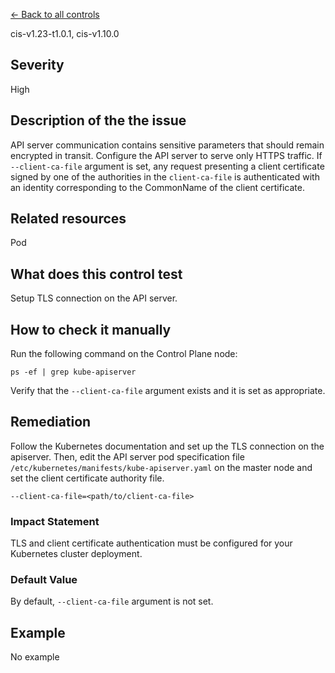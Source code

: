 [← Back to all controls](index.md)


cis-v1.23-t1.0.1, cis-v1.10.0

## Severity

High

## Description of the the issue

API server communication contains sensitive parameters that should remain encrypted in transit. Configure the API server to serve only HTTPS traffic. If `--client-ca-file` argument is set, any request presenting a client certificate signed by one of the authorities in the `client-ca-file` is authenticated with an identity corresponding to the CommonName of the client certificate.

## Related resources

Pod

## What does this control test

Setup TLS connection on the API server.

## How to check it manually

Run the following command on the Control Plane node:

```
ps -ef | grep kube-apiserver

```

 Verify that the `--client-ca-file` argument exists and it is set as appropriate.

## Remediation

Follow the Kubernetes documentation and set up the TLS connection on the apiserver. Then, edit the API server pod specification file `/etc/kubernetes/manifests/kube-apiserver.yaml` on the master node and set the client certificate authority file.

```
--client-ca-file=<path/to/client-ca-file>

```

### Impact Statement

TLS and client certificate authentication must be configured for your Kubernetes cluster deployment.

### Default Value

By default, `--client-ca-file` argument is not set.

## Example

No example
